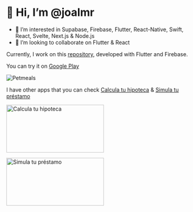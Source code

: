# 👋 Hi, I’m @joalmr
- 👀 I’m interested in Supabase, Firebase, Flutter, React-Native, Swift, React, Svelte, Next.js & Node.js
- 💞️ I’m looking to collaborate on Flutter & React


Currently, I work on this [repository](https://github.com/joalmr/petmeals), developed with Flutter and Firebase.

You can try it on [Google Play](https://play.google.com/store/apps/details?id=com.joalmr.petmeals)

![Petmeals](https://lh3.googleusercontent.com/pw/AP1GczPK0d7nMc0ZdOPWFlaP8DJH9BHhN-L9SBeCjKyXFAmfDsCyzCX9kUxmc880cvQ7oXFNvT3SG_DcOmvjxXyT13Gzqd36nS13CX7qhpbghe9UhrNwXOzxr7ajUr55VRB2x-ZAvLU96V65IH4-z_BjZYVcn6GHKqeKFMzfkObZzCk4W9wAahE4kEOESaJzaB4GDA3irkwHIUynNT6Gr7pmfaB1qOT7OQG92YHTUQ5UhdIViSpbTUdhg3oRsUs96Dl-qou-J747WQaGUEHKN0jsH4H7TTZu53yyCgZ71-mLRt3ggyLu1Iq58b6LmpjrV-Q_4hzI1d8-Tvo90a7nxAg0kbcuL9r1dCWjtoS-yisi2JjCnQQV-Cdq8zCGU_GwrsHqp0y4_tTQUELL4j-rSelmUAWX1yio8WztLGAvuE7TvsU0VqQH4aIAMy0L1HFl7Bjxr19EuNxYDzdXPMCuGRwxNJ3xR4x0LGfMdHbKElaqzKV3ZL_6-quNkOTNhgtHcB7gdJ86fX2LpYURk3eov69hd75JAnxIGbV0e-93C4IaTZbrDlL3V30EDL0qfGv6MAXqG16XGSnCpdLYc6Ov7a83MteYbEkktKQ4FmR9o6BzWyqO7iOCdw9B4kERU74R9AYpvSGCA0iCOD2IzudyaIVoO1c0mmM4Qy_YkSWUrWkaiNM4G63DDqwZRCjxAQar6mBx1lRAZXE35bRSv4NnEajrnklGv49SKvmTCpjmrl87u37zbusi7JkO_b9zD6jP0oeYLbqH3oLtTFtXs6K-sqBiMoB4g7Y1mZecRCQhH-NvEh1bEubR1wb4HpLhbv2HH8WY2ey3O4mgwBI3NCkdnXJMRBCILLNgeHkEgVSnF-S5oFrp0dEna37Fxvxfh0kXG-Wqx6u1TId6ahPyU9Pry3ehL6n-M3M=w1024-h500-s-no-gm?authuser=0)

I have other apps that you can check [Calcula tu hipoteca](https://play.google.com/store/apps/details?id=com.aedev.hipoteca) & [Simula tu préstamo](https://play.google.com/store/apps/details?id=com.aedev.prestamo)

<img src="https://lh3.googleusercontent.com/pw/AP1GczMlF7b3LvMMLtXjqMmeC7aCcHvTalx5HUJ6_rryZYca1iCB11ETyJfB21gxYFxP97uC_uMhRR0g6puKGDz-o7cruKX12F0-BEALXryq0HsfxKkOint6VaQhhclSWH2d6rn0bIPEnoEwojrlWwmlapMRuyV2ujC5dNEuJu_N3HSrP_iRrWflSG8IKyFaXwug7zlNeFO5jRlk0swa7wkVn3pPMF2HGdGm_MXDri7dW6Oc_mILtm8H6qUpB0OB1iHDyfCw4eoNPfX1XofyyDl1MaxVXdWqIbf_xUrT9H5x3JWQJgsKdJ6ci_F3_qi1gttYGdrKj5IjO1lCcwhQWJhJpnzBMeIXlZe0M6aptEv-607cipzy61vzrFWanf2bkTvXsN3uUO6D0mEXYIkQlwnonR6wBgFra-z3Gu7hQIJrIDgdvSO_cQImcAe9Cn-6e4h6YBiXH5qVMTH3gR-OI00JKtdUZ02f-rxfGlj568UQP7baOfgIcxHOCMmQfX4eZPsUSPrA_vRxK0xvNYJQT8cNBbaGeod2dmP1d3GkQBIQwkwQB9ITcKRCEpbKYhMlqB6rA4SQU1-exn_drAsM1qRUdMIAKjKYdg6kZBd2pyL_dT5dmXO3SRaR73jQq_s6AjSZVL-YKHL5lJGLU-5n-7qv3BwjSk3uzrv9OOlKBeHt6gxaCKIlbLB1cUn1EmviSndg-JfiXl8icEBBDjOwirUXyJoL98lJVXmcIRkEb7w293XkFQpwZQM756WBtycm9AczvJBqfr4GDpK-dAz_8gpE4cuYb1PDjE8xA-Wt8OZUxu_wtkzbtC2bU0f1F6xGSFDgqS_ge2tBA3PUP6KAn_FVhU-WlFgG0d2oeQDwzTVgSS5-H1FqtvNbHfAfl3DIYFJ6dNprj94oJBoaxUyOdjLOXRQqLh8=w1024-h500-s-no-gm?authuser=0" 
alt="Calcula tu hipoteca" 
width="256" 
height="125" 
/>

<img src="https://lh3.googleusercontent.com/pw/AP1GczMyd-8mF5RL630Qs1D1qJkdVQh8488zocrqyeAWHsfnpY5V7i3Gw3XcHdGR2l4XPviYtjjP4nwxcH6Rb_wvwXzxuys3Q6_w6bYk4eRLIJ4L4USuKP6ryXRLhXQ3zjWkKeOv1wMPAOTiVlqXsVOfbo3TMw6wgqlzgLkj7V5eQPqShosKwwZnRzkQXeFs3jGEnKult-78QkUnI1FP3nSlgDOVL0qsskMRSmvShy8Riw0y6NxjIQkVQQYIFI1KWjfedKJJuulbxeLpPPeFZgeT28MUKepSar2cWlEML4FL7VMRysLhiO5Xc8jP4Qr46HAkGq3tWWMUHlw5FfTWUWDs0YEw3Y0OgXx-114_PTHLDVylb-AedboLrOUfVz3AUqRL-SJTmk9PNg64IZOEK5dBHMp8aNH7xnj3yGXxJh7vvgmTmZF-HV-w9pGAcLAf6SNtzk6kVTKAvHMlQE7gUCDg4sBMnpd6r7sAkJNpnJ4tBWefUDD44qemKw4KjENoXG1p8df-w2KVLYO8YgKNBKVylWM_VetXPmwsu4fPgwU-JusYKVkmy1z_O1JiMbcCbxYwa1GGKRHqTV0hcNJDCUR3bsLmqef8jz6IIUJswAIg36-13b7losZwDdZ22gA27Aqnd-gEi2x5qZyJ0DtTNfL-luIWA2eIebZrG2AZovHC3DYidp7ATDlUPq8FP-kE-m8RXEBUXk6WnkJy2lfTkn8cPXEnhXsnRYBIyffbTBhvS5bNoS07t83xijSDPM2OFBOlsSN9DbWcz3J3IElYsZ-ngtT7ZoCEc-i6AEyU2XMc1S4_6koWrI-GjBa9q3R3RrVT1pTH7WJzfei6wGybDVPDWbmtIGCSqYsX5TkRoOUQlyf4CoiQ1OJC7PR-Hwogk7YV5RuzORTkkjwnplFcsBELO4sobIE=w1024-h500-s-no-gm?authuser=0" 
alt="Simula tu préstamo" 
width="256" 
height="125" 
/>

<!---
joalmr/joalmr is a ✨ special ✨ repository because its `README.md` (this file) appears on your GitHub profile.
You can click the Preview link to take a look at your changes.
--->
